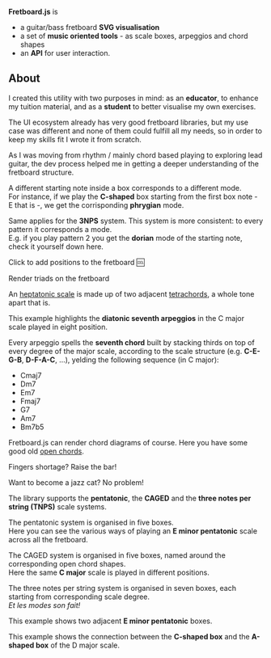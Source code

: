 <!--home.hero-->

**Fretboard.js** is

-   a guitar/bass fretboard **SVG visualisation**
-   a set of **music oriented tools** - as scale boxes, arpeggios and chord shapes
-   an **API** for user interaction.

<!--home.about-->

## About

I created this utility with two purposes in mind: as an **educator**, to enhance my tuition material, and as a **student** to better visualise my own exercises.

The UI ecosystem already has very good fretboard libraries, but my use case was different and none of them could fulfill all my needs, so in order to keep my skills fit I wrote it from scratch.

As I was moving from rhythm / mainly chord based playing to exploring lead guitar, the dev process helped me in getting a deeper understanding of the fretboard structure.

<!--examples.modes.caged-->

A different starting note inside a box corresponds to a different mode.  
For instance, if we play the **C-shaped** box starting from the first box note - E that is -, we get the corrisponding **phrygian** mode.

<!--examples.modes.threeNotesPerString-->

Same applies for the **3NPS** system. This system is more consistent: to every pattern it corresponds a mode.  
E.g. if you play pattern 2 you get the **dorian** mode of the starting note, check it yourself down here.

<!--examples.events-->

Click to add positions to the fretboard :cool:

<!--examples.triads-->

Render triads on the fretboard

<!--examples.tetrachords-->

An [heptatonic scale][1] is made up of two adjacent [tetrachords][2], a whole tone apart that is.

[1]: https://en.wikipedia.org/wiki/Heptatonic_scale
[2]: https://en.wikipedia.org/wiki/Tetrachord

<!--examples.playback-->

This example highlights the **diatonic seventh arpeggios** in the C major scale played in eight position.

Every arpeggio spells the **seventh chord** built by stacking thirds on top of every degree of the major scale, according to the scale structure (e.g. **C-E-G-B**, **D-F-A-C**, ...), yelding the following sequence (in C major):

-   Cmaj7
-   Dm7
-   Em7
-   Fmaj7
-   G7
-   Am7
-   Bm7b5

<!--examples.chords.open-->

Fretboard.js can render chord diagrams of course. Here you have some good old [open chords][open-chords].

[open-chords]: https://en.wikipedia.org/wiki/Open_chord

<!--examples.chords.barred-->

Fingers shortage? Raise the bar!

<!--examples.chords.jazz-->

Want to become a jazz cat? No problem!

<!--examples.systems.description-->

The library supports the **pentatonic**, the **CAGED** and the **three notes per string (TNPS)** scale systems.

<!--examples.systems.pentatonic-->

The pentatonic system is organised in five boxes.  
Here you can see the various ways of playing an **E minor pentatonic** scale across all the fretboard.

<!--examples.systems.caged-->

The CAGED system is organised in five boxes, named around the corresponding open chord shapes.  
Here the same **C major** scale is played in different positions.

<!--examples.systems.tnps-->

The three notes per string system is organised in seven boxes, each starting from corresponding scale degree.  
_Et les modes son fait!_

<!--examples.systems.boxes.1-->

This example shows two adjacent **E minor pentatonic** boxes.

<!--examples.systems.boxes.2-->

This example shows the connection between the **C-shaped box** and the **A-shaped box** of the D major scale.
